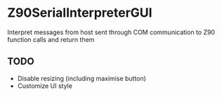 # Z90SerialInterpreterGUI
Interpret messages from host sent through COM communication to Z90 function calls and return them

## TODO

 - Disable resizing (including maximise button)
 - Customize UI style
